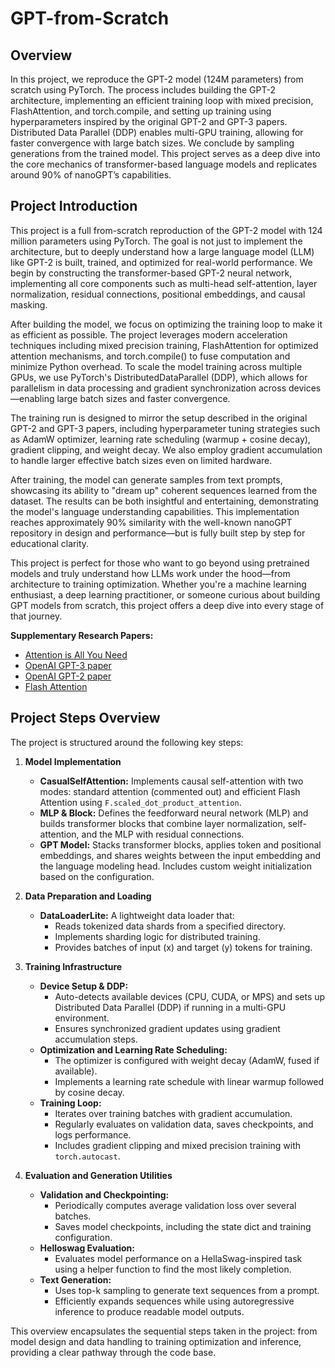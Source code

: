 # GPT-from-Scratch

## Overview

In this project, we reproduce the GPT-2 model (124M parameters) from scratch using PyTorch. The process includes building the GPT-2 architecture, implementing an efficient training loop with mixed precision, FlashAttention, and torch.compile, and setting up training using hyperparameters inspired by the original GPT-2 and GPT-3 papers. Distributed Data Parallel (DDP) enables multi-GPU training, allowing for faster convergence with large batch sizes. We conclude by sampling generations from the trained model. This project serves as a deep dive into the core mechanics of transformer-based language models and replicates around 90% of nanoGPT’s capabilities.

## Project Introduction

This project is a full from-scratch reproduction of the GPT-2 model with 124 million parameters using PyTorch. The goal is not just to implement the architecture, but to deeply understand how a large language model (LLM) like GPT-2 is built, trained, and optimized for real-world performance. We begin by constructing the transformer-based GPT-2 neural network, implementing all core components such as multi-head self-attention, layer normalization, residual connections, positional embeddings, and causal masking.

After building the model, we focus on optimizing the training loop to make it as efficient as possible. The project leverages modern acceleration techniques including mixed precision training, FlashAttention for optimized attention mechanisms, and torch.compile() to fuse computation and minimize Python overhead. To scale the model training across multiple GPUs, we use PyTorch's DistributedDataParallel (DDP), which allows for parallelism in data processing and gradient synchronization across devices—enabling large batch sizes and faster convergence.

The training run is designed to mirror the setup described in the original GPT-2 and GPT-3 papers, including hyperparameter tuning strategies such as AdamW optimizer, learning rate scheduling (warmup + cosine decay), gradient clipping, and weight decay. We also employ gradient accumulation to handle larger effective batch sizes even on limited hardware.

After training, the model can generate samples from text prompts, showcasing its ability to "dream up" coherent sequences learned from the dataset. The results can be both insightful and entertaining, demonstrating the model's language understanding capabilities. This implementation reaches approximately 90% similarity with the well-known nanoGPT repository in design and performance—but is fully built step by step for educational clarity.

This project is perfect for those who want to go beyond using pretrained models and truly understand how LLMs work under the hood—from architecture to training optimization. Whether you're a machine learning enthusiast, a deep learning practitioner, or someone curious about building GPT models from scratch, this project offers a deep dive into every stage of that journey.

**Supplementary Research Papers:**

- [Attention is All You Need](https://arxiv.org/abs/1706.03762)
- [OpenAI GPT-3 paper](https://arxiv.org/abs/2005.14165)
- [OpenAI GPT-2 paper](https://d4mucfpksywv.cloudfront.net/b...)
- [Flash Attention](https://arxiv.org/abs/2205.14135)


## Project Steps Overview

The project is structured around the following key steps:

1. **Model Implementation**  
   - **CasualSelfAttention:** Implements causal self-attention with two modes: standard attention (commented out) and efficient Flash Attention using `F.scaled_dot_product_attention`.
   - **MLP & Block:** Defines the feedforward neural network (MLP) and builds transformer blocks that combine layer normalization, self-attention, and the MLP with residual connections.
   - **GPT Model:** Stacks transformer blocks, applies token and positional embeddings, and shares weights between the input embedding and the language modeling head. Includes custom weight initialization based on the configuration.

2. **Data Preparation and Loading**  
   - **DataLoaderLite:** A lightweight data loader that:
     - Reads tokenized data shards from a specified directory.
     - Implements sharding logic for distributed training.
     - Provides batches of input (x) and target (y) tokens for training.

3. **Training Infrastructure**  
   - **Device Setup & DDP:**  
     - Auto-detects available devices (CPU, CUDA, or MPS) and sets up Distributed Data Parallel (DDP) if running in a multi-GPU environment.
     - Ensures synchronized gradient updates using gradient accumulation steps.
   - **Optimization and Learning Rate Scheduling:**  
     - The optimizer is configured with weight decay (AdamW, fused if available).
     - Implements a learning rate schedule with linear warmup followed by cosine decay.
   - **Training Loop:**  
     - Iterates over training batches with gradient accumulation.
     - Regularly evaluates on validation data, saves checkpoints, and logs performance.
     - Includes gradient clipping and mixed precision training with `torch.autocast`.

4. **Evaluation and Generation Utilities**  
   - **Validation and Checkpointing:**  
     - Periodically computes average validation loss over several batches.
     - Saves model checkpoints, including the state dict and training configuration.
   - **Helloswag Evaluation:**  
     - Evaluates model performance on a HellaSwag-inspired task using a helper function to find the most likely completion.
   - **Text Generation:**  
     - Uses top-k sampling to generate text sequences from a prompt.
     - Efficiently expands sequences while using autoregressive inference to produce readable model outputs.

This overview encapsulates the sequential steps taken in the project: from model design and data handling to training optimization and inference, providing a clear pathway through the code base.

